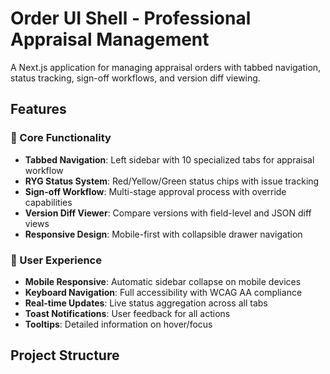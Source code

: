 # Order UI Shell - Professional Appraisal Management

A Next.js application for managing appraisal orders with tabbed navigation, status tracking, sign-off workflows, and version diff viewing.

## Features

### 🎯 Core Functionality
- **Tabbed Navigation**: Left sidebar with 10 specialized tabs for appraisal workflow
- **RYG Status System**: Red/Yellow/Green status chips with issue tracking
- **Sign-off Workflow**: Multi-stage approval process with override capabilities
- **Version Diff Viewer**: Compare versions with field-level and JSON diff views
- **Responsive Design**: Mobile-first with collapsible drawer navigation

### 📱 User Experience
- **Mobile Responsive**: Automatic sidebar collapse on mobile devices
- **Keyboard Navigation**: Full accessibility with WCAG AA compliance
- **Real-time Updates**: Live status aggregation across all tabs
- **Toast Notifications**: User feedback for all actions
- **Tooltips**: Detailed information on hover/focus

## Project Structure

